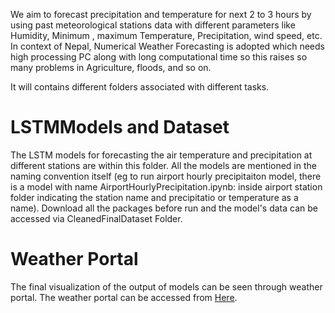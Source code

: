 
We aim to forecast precipitation and temperature for next 2 to 3 hours by using past meteorological stations data with different parameters like Humidity,
Minimum , maximum Temperature, Precipitation, wind speed, etc. In context of Nepal, Numerical Weather Forecasting is adopted which needs high processing PC along with long computational
time so this raises so many problems in Agriculture, floods, and so on.

It will contains different folders associated with different tasks.
# LSTMModels and Dataset
The LSTM models for forecasting the air temperature and precipitation at different stations are within this folder. All the models are mentioned in the naming convention itself (eg to run airport hourly precipitaiton model, there is a model with name AirportHourlyPrecipitation.ipynb: inside airport station folder indicating the station name and precipitatio or temperature as a name). Download all the packages before run and the model's data can be accessed via CleanedFinalDataset Folder. 

# Weather Portal
The final visualization of the output of models can be seen through weather portal. The weather portal can be accessed from [Here](https://github.com/Kapil-bit/Web-portal).
